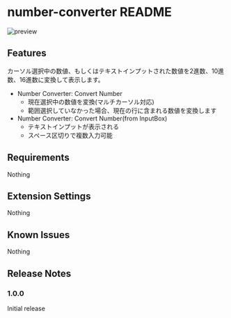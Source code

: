 # number-converter README

![preview](https://github.com/kamiyaowl/vscode-number-converter/raw/master/images/preview.gif)

## Features

カーソル選択中の数値、もしくはテキストインプットされた数値を2進数、10進数、16進数に変換して表示します。

* Number Converter: Convert Number
  * 現在選択中の数値を変換(マルチカーソル対応)
  * 範囲選択していなかった場合、現在の行に含まれる数値を変換します
* Number Converter: Convert Number(from InputBox)
  * テキストインプットが表示される
  * スペース区切りで複数入力可能

## Requirements

Nothing

## Extension Settings

Nothing

## Known Issues

Nothing

## Release Notes

### 1.0.0

Initial release
